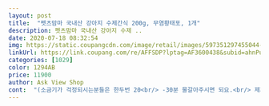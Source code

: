 ```yaml
---
layout: post 
title:  "펫츠맘마 국내산 강아지 수제간식 200g, 무염황태포, 1개" 
description: 펫츠맘마 국내산 강아지 수제 ..
date: 2020-07-18 08:32:54 
img: https://static.coupangcdn.com/image/retail/images/597351297455044-50850bf0-d920-44ee-bf74-70934d49c81e.jpg 
linkUrl: https://link.coupang.com/re/AFFSDP?lptag=AF3600438&subid=ahnPublicAsk&pageKey=1149826962&itemId=486212034&vendorItemId=4226021580&traceid=V0-113-bb1c89e1cf8b106e 
categories: [1029] 
color: 1294AB 
price: 11900 
author: Ask View Shop 
cont:  "(소금기가 걱정되시는분들은 한두번 20<br/> -30분 물갈아주시면 되요.<br/> 제가 먹어봣을땐 소금기가 느껴지지않아 저는 한번만 불리고 행궈서 사용합니다.<br/>)<br/>1) 황태를 물에 불린다.<br/><br/>2) 냄비에 황태를 끓여준다.<br/><br/>2주면 다 먹는것같은데 다먹으면 또 구매할예정입니다.<br/><br/>3) 한번 끓으면 계란 노른자만 넣어서 잘 풀리게 젛어준다.<br/><br/>4) 식혀서 강아지에게 급여한다.<br/><br/>5번째 재구매인거같은데 잘먹어서 전 좋아요.<br/> ☺️<br/>.<br/> ★ 제가 먹어봤을때는 무염인데 혹시라도 맘에 걸리시는 분들은 한두번 데쳐서 급여하시면 좋을꺼같습니다.<br/><br/>✔️구매이유  강아지에게 북어가 보약이라고 하여 4번째 구매했습니다.<br/><br/>✔️구매이유  몇번째 구매인지 모르겠어요.<br/> 좋아서 계속 사요.<br/><br/>✔️구매일자  2020.<br/>02.<br/>14<br/>✔️구매일자  2020.<br/>03.<br/>04<br/>✔️구매후기  4번째 재구매인거같아요.<br/><br/>✔️구매후기  몇몇분들은 이물질도 나오고 북어뼈도 나와서 불만족이라고 하셨는데 저는 잘먹이고 있어요.<br/><br/>✔️무염황태국 레시피 공유<br/>✔️제조일자  2020.<br/>02.<br/>03<br/>✔️제조일자  2020.<br/>02.<br/>20<br/>강아지 목에 걸린다거나 이물질이 발견된적은 5번째 구매이지만 아직 없고, 마지막 북어 가루들은 사료랑 섞어서 줬네요.<br/> 다먹이몀 재구매할예정이에요.<br/> 이번에는 대량으로 살까봐요.<br/><br/>무염이라 짜지않고 바삭바삭거려 식감도 좋고 북어뼈도 잘 제거되있어 늘 믿고 안심하고 먹일수 있습니다.<br/><br/>봉지가 커서 그런지 양이 좀 비어보이긴 하지만 육안으로 보는거니까 괜찮다 생각합니당 다른 제품들 후기에는 짜다고 사람이 맛봐도 짠기 느껴진다해서 받아서 조금 먹어봤는데 안 짜고 그냥 생선맛 나는거 같아요 중성화수술하고 우울타고 살도 빠져서 야채넣고 끓여주면 좋다길래 구입했는데 좋네용!!! 잘 먹으면 정기적으로 구입해야겠어요 요즘은 반려견들 여름이라고 보양식 먹인다던데 지치면 안되니까용<br/>이것저것 북어 무염북어 찾아서 강아지랑 같이 다 먹여봤고 펫츠맘마 북어에 정착했습니다.<br/><br/>저같은 경우에는 간식대신 닭가슴살 삶은 물에 북어를 불린뒤 닭가슴살 반쪽이랑 같이 주고있습니다.<br/><br/>평소에는 닭가슴살 물에 북어 한줌을 뿔린뒤 닭가슴살 반쪽이랑같이 주고있지만 이번에는 강아지가 폐렴에걸려서 아파해서 몸보신용으로 황태국을 끓여주려고 구매했네요.<br/><br/>" 
---
```

